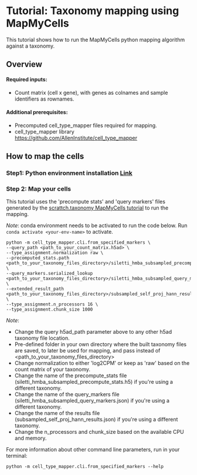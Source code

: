 # Tutorial: Taxonomy mapping using MapMyCells

This tutorial shows how to run the MapMyCells python mapping algorithm against a taxonomy.

## Overview
#### Required inputs:

* Count matrix (cell x gene), with genes as colnames and sample identifiers as rownames.

#### Additional prerequisites:

* Precomputed cell_type_mapper files required for mapping.
* cell_type_mapper library https://github.com/AllenInstitute/cell_type_mapper

## How to map the cells

### Step1: Python environment installation [Link](https://github.com/AllenInstitute/scrattch.mapping/blob/inkar-HANN-python-tutorial/examples/setup_env_MapMyCells.md)

### Step 2: Map your cells

This tutorial uses the 'precompute stats' and 'query markers' files generated by the [scrattch.taxonomy MapMyCells tutorial](https://github.com/AllenInstitute/scrattch.taxonomy/blob/Inkar-cell-type-mapper-tutorial-python/examples/build_taxonomy_mapmycells.md) to run the mapping.

*Note*: conda environment needs to be activated to run the code below. Run `conda activate <your-env-name>` to activate.

```
python -m cell_type_mapper.cli.from_specified_markers \
--query_path <path_to_your_count_matrix.h5ad> \
--type_assignment.normalization raw \
--precomputed_stats.path <path_to_your_taxonomy_files_directory>/siletti_hmba_subsampled_precompute_stats.h5 \
--query_markers.serialized_lookup <path_to_your_taxonomy_files_directory>/siletti_hmba_subsampled_query_markers.json \
--extended_result_path <path_to_your_taxonomy_files_directory>/subsampled_self_proj_hann_results.json \
--type_assignment.n_processors 16 \
--type_assignment.chunk_size 1000
```

*Note*:
* Change the query h5ad_path parameter above to any other h5ad taxonomy file location.
* Pre-defined folder in your own directory where the built taxonomy files are saved, to later be used for mapping, and pass instead of <path_to_your_taxonomy_files_directory>
* Change normalization to either 'log2CPM' or keep as 'raw' based on the count matrix of your taxonomy.
* Change the name of the precompute_stats file (siletti_hmba_subsampled_precompute_stats.h5) if you're using a different taxonomy.
* Change the name of the query_markers file (siletti_hmba_subsampled_query_markers.json) if you're using a different taxonomy.
* Change the name of the results file (subsampled_self_proj_hann_results.json) if you're using a different taxonomy.
* Change the n_processors and chunk_size based on the available CPU and memory.

For more information about other command line parameters, run in your terminal:
```
python -m cell_type_mapper.cli.from_specified_markers --help
```
  
